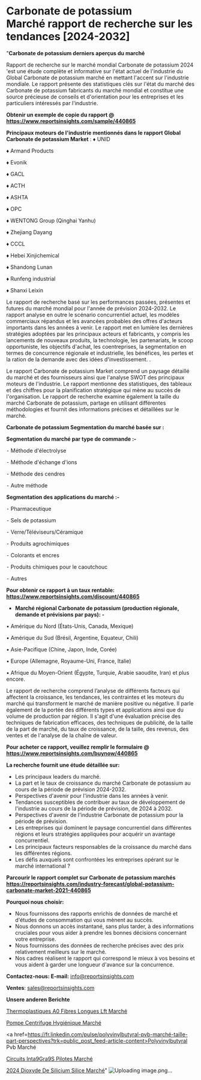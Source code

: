 # Carbonate de potassium Marché rapport de recherche sur les tendances [2024-2032]

"<strong>Carbonate de potassium derniers aperçus du marché</strong>

Rapport de recherche sur le marché mondial Carbonate de potassium 2024 'est une étude complète et informative sur l'état actuel de l'industrie du Global Carbonate de potassium marché en mettant l'accent sur l'industrie mondiale. Le rapport présente des statistiques clés sur l'état du marché des Carbonate de potassium fabricants du marché mondial et constitue une source précieuse de conseils et d'orientation pour les entreprises et les particuliers intéressés par l'industrie.

<strong>Obtenir un exemple de copie du rapport @ <a href=https://www.reportsinsights.com/sample/440865>https://www.reportsinsights.com/sample/440865</a></strong>

<strong>Principaux moteurs de l'industrie mentionnés dans le rapport Global Carbonate de potassium Market</strong> :
♦ UNID

♦ Armand Products

♦ Evonik

♦ GACL

♦ ACTH

♦ ASHTA

♦ OPC

♦ WENTONG Group (Qinghai Yanhu)

♦ Zhejiang Dayang

♦ CCCL

♦ Hebei Xinjichemical

♦ Shandong Lunan

♦ Runfeng industrial

♦ Shanxi Leixin

Le rapport de recherche basé sur les performances passées, présentes et futures du marché mondial pour l'année de prévision 2024-2032. Le rapport analyse en outre le scénario concurrentiel actuel, les modèles commerciaux répandus et les avancées probables des offres d'acteurs importants dans les années à venir. Le rapport met en lumière les dernières stratégies adoptées par les principaux acteurs et fabricants, y compris les lancements de nouveaux produits, la technologie, les partenariats, le scoop opportuniste, les objectifs d'achat, les coentreprises, la segmentation en termes de concurrence régionale et industrielle, les bénéfices, les pertes et la ration de la demande avec des idées d'investissement. .

Le rapport Carbonate de potassium Market comprend un paysage détaillé du marché et des fournisseurs ainsi que l'analyse SWOT des principaux moteurs de l'industrie. Le rapport mentionne des statistiques, des tableaux et des chiffres pour la planification stratégique qui mène au succès de l'organisation. Le rapport de recherche examine également la taille du marché Carbonate de potassium, partage en utilisant différentes méthodologies et fournit des informations précises et détaillées sur le marché.

<strong>Carbonate de potassium Segmentation du marché basée sur :</strong>

<strong>Segmentation du marché par type de commande :-</strong>

⁃ Méthode d'électrolyse

⁃ Méthode d'échange d'ions

⁃ Méthode des cendres

⁃ Autre méthode

<strong>Segmentation des applications du marché :-</strong>

⁃ Pharmaceutique

⁃ Sels de potassium

⁃ Verre/Téléviseurs/Céramique

⁃ Produits agrochimiques

⁃ Colorants et encres

⁃ Produits chimiques pour le caoutchouc

⁃ Autres

<strong>Pour obtenir ce rapport à un taux rentable: <a href=https://www.reportsinsights.com/discount/440865>https://www.reportsinsights.com/discount/440865</a></strong>
<ul>
  <li><strong>Marché régional Carbonate de potassium (production régionale, demande et prévisions par pays): -</strong></li>
</ul>
• Amérique du Nord (États-Unis, Canada, Mexique)

• Amérique du Sud (Brésil, Argentine, Equateur, Chili)

• Asie-Pacifique (Chine, Japon, Inde, Corée)

• Europe (Allemagne, Royaume-Uni, France, Italie)

• Afrique du Moyen-Orient (Égypte, Turquie, Arabie saoudite, Iran) et plus encore.

Le rapport de recherche comprend l’analyse de différents facteurs qui affectent la croissance, les tendances, les contraintes et les moteurs du marché qui transforment le marché de manière positive ou négative. Il parle également de la portée des différents types et applications ainsi que du volume de production par région. Il s'agit d'une évaluation précise des techniques de fabrication efficaces, des techniques de publicité, de la taille de la part de marché, du taux de croissance, de la taille, des revenus, des ventes et de l'analyse de la chaîne de valeur.

<strong>Pour acheter ce rapport, veuillez remplir le formulaire @   <a href=https://www.reportsinsights.com/buynow/440865>https://www.reportsinsights.com/buynow/440865</a></strong>

<strong>La recherche fournit une étude détaillée sur:</strong>
<ul>
  <li>Les principaux leaders du marché.</li>
  <li>La part et le taux de croissance du marché Carbonate de potassium au cours de la période de prévision 2024-2032.</li>
  <li>Perspectives d'avenir pour l'industrie dans les années à venir.</li>
  <li>Tendances susceptibles de contribuer au taux de développement de l'industrie au cours de la période de prévision, de 2024 à 2032.</li>
  <li>Perspectives d'avenir de l'industrie Carbonate de potassium pour la période de prévision.</li>
  <li>Les entreprises qui dominent le paysage concurrentiel dans différentes régions et leurs stratégies appliquées pour acquérir un avantage concurrentiel.</li>
  <li>Les principaux facteurs responsables de la croissance du marché dans les différentes régions.</li>
  <li>Les défis auxquels sont confrontées les entreprises opérant sur le marché international ?</li>
</ul>

<strong>Parcourir le rapport complet sur Carbonate de potassium marchés <a href=https://reportsinsights.com/industry-forecast/global-potassium-carbonate-market-2021-440865>https://reportsinsights.com/industry-forecast/global-potassium-carbonate-market-2021-440865</a></strong>

<strong>Pourquoi nous choisir:</strong>
<ul>
  <li>Nous fournissons des rapports enrichis de données de marché et d'études de consommation qui vous mènent au succès.</li>
  <li>Nous donnons un accès instantané, sans plus tarder, à des informations cruciales pour vous aider à prendre les bonnes décisions concernant votre entreprise.</li>
  <li>Nous fournissons des données de recherche précises avec des prix relativement meilleurs sur le marché.</li>
  <li>Nos cadres réalisent le rapport qui correspond le mieux à vos besoins et vous aident à garder une longueur d'avance sur la concurrence.</li>
</ul>
<strong>Contactez-nous:
</strong><strong>E-mail:</strong> <a href=mailto:info@reportsinsights.com>info@reportsinsights.com</a>

<strong>Ventes</strong>: <a href=mailto:sales@reportsinsights.com>sales@reportsinsights.com</a>

<strong>Unsere anderen Berichte</strong>

<a href=https://www.linkedin.com/pulse/thermoplastiques-%C3%A0-fibres-longues-lft-march%C3%A9-fi9uc/>Thermoplastiques A0 Fibres Longues Lft Marché</a>

<a href=https://www.linkedin.com/pulse/pompe-centrifuge-hygiénique-marché-2024-possibilités-3louc/>Pompe Centrifuge Hygiénique Marché</a>

<a href=https://fr.linkedin.com/pulse/polyvinylbutyral-pvb-marché-taille-part-perspectives?trk=public_post_feed-article-content>Polyvinylbutyral Pvb Marché</a>

<a href=https://www.linkedin.com/pulse/circuits-int%C3%A9gr%C3%A9s-pilotes-march%C3%A9paysage-comprenant-cnsmc/>Circuits Inta9Gra9S Pilotes Marché</a>

<a href=https://www.linkedin.com/pulse/2024-dioxyde-de-silicium-silice-march%C3%A9-hscwc/>2024 Dioxyde De Silicium Silice Marché</a>"
![Uploading image.png…]()
